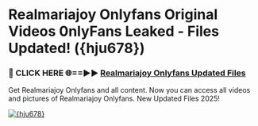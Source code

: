 # Realmariajoy Onlyfans Original Videos 0nlyFans Leaked - Files Updated! ({hju678})

<h3>🔴 CLICK HERE 🌐==►► <a href="https://wtach.club/leakvideo/" rel="nofollow">Realmariajoy Onlyfans Updated Files</a></h3>

Get Realmariajoy Onlyfans and all content. Now you can access all videos and pictures of Realmariajoy Onlyfans. New Updated Files 2025!

[![{hju678}](https://i.imgur.com/PQ7UWWw.gif)](https://wtach.club/leakvideo/)